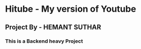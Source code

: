 # Hitube - My version of Youtube

## Project By - HEMANT SUTHAR

### This is a Backend heavy Project